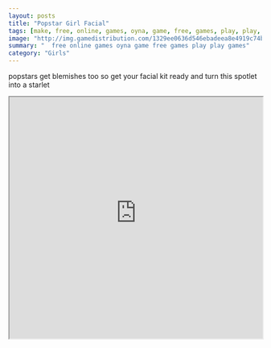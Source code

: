 ```yaml
---
layout: posts
title: "Popstar Girl Facial"
tags: [make, free, online, games, oyna, game, free, games, play, play, games]
image: "http://img.gamedistribution.com/1329ee0636d546ebadeea8e4919c74b4.jpg"
summary: "  free online games oyna game free games play play games"
category: "Girls"
---
```


popstars get blemishes too so get your facial kit ready and turn this spotlet into a starlet

<iframe width="100%" height="480px;" src="http://flash.gamedistribution.com?game=1329ee0636d546ebadeea8e4919c74b4"></iframe>